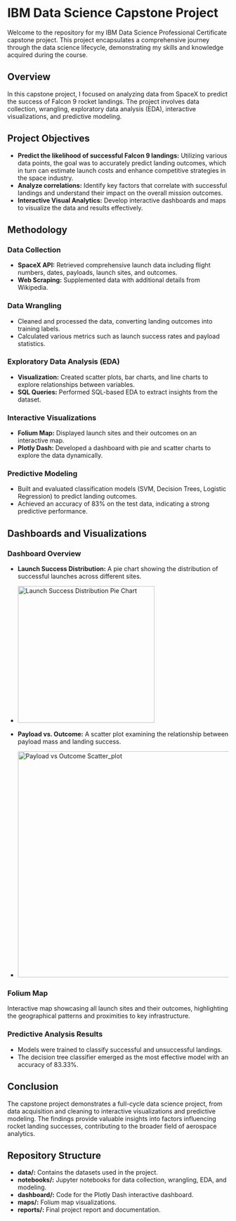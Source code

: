 # IBM Data Science Capstone Project

Welcome to the repository for my IBM Data Science Professional Certificate capstone project. This project encapsulates a comprehensive journey through the data science lifecycle, demonstrating my skills and knowledge acquired during the course.


## Overview
In this capstone project, I focused on analyzing data from SpaceX to predict the success of Falcon 9 rocket landings. The project involves data collection, wrangling, exploratory data analysis (EDA), interactive visualizations, and predictive modeling.


## Project Objectives
* **Predict the likelihood of successful Falcon 9 landings:** Utilizing various data points, the goal was to accurately predict landing outcomes, which in turn can estimate launch costs and enhance competitive strategies in the space industry.
* **Analyze correlations:** Identify key factors that correlate with successful landings and understand their impact on the overall mission outcomes.
* **Interactive Visual Analytics:** Develop interactive dashboards and maps to visualize the data and results effectively.


## Methodology

### Data Collection
* **SpaceX API:** Retrieved comprehensive launch data including flight numbers, dates, payloads, launch sites, and outcomes.
* **Web Scraping:** Supplemented data with additional details from Wikipedia.

### Data Wrangling
* Cleaned and processed the data, converting landing outcomes into training labels.
* Calculated various metrics such as launch success rates and payload statistics.

### Exploratory Data Analysis (EDA)
* **Visualization:** Created scatter plots, bar charts, and line charts to explore relationships between variables.
* **SQL Queries:** Performed SQL-based EDA to extract insights from the dataset.

### Interactive Visualizations
* **Folium Map:** Displayed launch sites and their outcomes on an interactive map.
* **Plotly Dash:** Developed a dashboard with pie and scatter charts to explore the data dynamically.

### Predictive Modeling
* Built and evaluated classification models (SVM, Decision Trees, Logistic Regression) to predict landing outcomes.
* Achieved an accuracy of 83% on the test data, indicating a strong predictive performance.


## Dashboards and Visualizations

### Dashboard Overview
* **Launch Success Distribution:** A pie chart showing the distribution of successful launches across different sites.
* <img width="311" alt="Launch Success Distribution Pie Chart" src="https://github.com/chase2251/IBM_Data_Science_Capestone/assets/95754766/43afc3ab-c0e4-485d-8418-4c3378464866">

* **Payload vs. Outcome:** A scatter plot examining the relationship between payload mass and landing success.
* <img width="514" alt="Payload vs Outcome Scatter_plot" src="https://github.com/chase2251/IBM_Data_Science_Capestone/assets/95754766/0045767f-4a92-48ff-90b9-a97fec07ce75">

### Folium Map
Interactive map showcasing all launch sites and their outcomes, highlighting the geographical patterns and proximities to key infrastructure.

### Predictive Analysis Results
* Models were trained to classify successful and unsuccessful landings.
* The decision tree classifier emerged as the most effective model with an accuracy of 83.33%.


## Conclusion
The capstone project demonstrates a full-cycle data science project, from data acquisition and cleaning to interactive visualizations and predictive modeling. The findings provide valuable insights into factors influencing rocket landing successes, contributing to the broader field of aerospace analytics.


## Repository Structure
* **data/:** Contains the datasets used in the project.
* **notebooks/:** Jupyter notebooks for data collection, wrangling, EDA, and modeling.
* **dashboard/:** Code for the Plotly Dash interactive dashboard.
* **maps/:** Folium map visualizations.
* **reports/:** Final project report and documentation.


  
